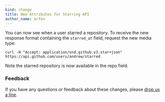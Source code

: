 ```yaml
---
kind: change
title: New Attributes for Starring API
author_name: arfon
---
```


You can now see when a user starred a repository. To receive the new response format containing the `starred_at` field, request the new media type:

``` command-line
curl -H "Accept: application/vnd.github.v3.star+json" https://api.github.com/users/andrew/starred
```

Note the starred repository is now available in the repo field.

### Feedback

If you have any questions or feedback about these changes, please [drop us a line][contact].

[starring]: /v3/activity/starring/#list-repositories-being-starred-with-star-creation-timestamps
[contact]: https://github.com/contact?form[subject]=New+Attributes+for+Starring+API
